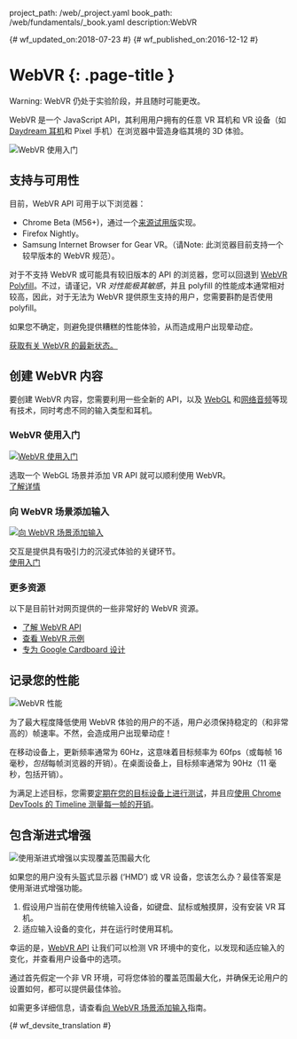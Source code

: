 project_path: /web/_project.yaml
book_path: /web/fundamentals/_book.yaml
description:WebVR

{# wf_updated_on:2018-07-23 #}
{# wf_published_on:2016-12-12 #}

# WebVR {: .page-title }

Warning: WebVR 仍处于实验阶段，并且随时可能更改。

WebVR 是一个 JavaScript API，其利用用户拥有的任意 VR 耳机和 VR 设备（如 [Daydream 耳机](https://vr.google.com/daydream/)和 Pixel 手机）在浏览器中营造身临其境的 3D 体验。

<img src="img/getting-started-with-webvr.jpg" alt="WebVR 使用入门" />

## 支持与可用性

目前，WebVR API 可用于以下浏览器：

* Chrome Beta (M56+)，通过一个[来源试用版](https://github.com/jpchase/OriginTrials/blob/gh-pages/developer-guide.md)实现。
* Firefox Nightly。
* Samsung Internet Browser for Gear VR。（请Note: 此浏览器目前支持一个较早版本的 WebVR 规范）。

对于不支持 WebVR 或可能具有较旧版本的 API 的浏览器，您可以回退到 [WebVR Polyfill](https://github.com/googlevr/webvr-polyfill)。不过，请谨记，VR *对性能极其敏感*，并且 polyfill 的性能成本通常相对较高，因此，对于无法为 WebVR 提供原生支持的用户，您需要斟酌是否使用 polyfill。

如果您不确定，则避免提供糟糕的性能体验，从而造成用户出现晕动症。

[获取有关 WebVR 的最新状态。](./status/)

## 创建 WebVR 内容

要创建 WebVR 内容，您需要利用一些全新的 API，以及 [WebGL](https://developer.mozilla.org/en-US/docs/Web/API/WebGL_API/Tutorial) 和[网络音频](https://developer.mozilla.org/en-US/docs/Web/API/Web_Audio_API)等现有技术，同时考虑不同的输入类型和耳机。

<div class="attempt-left">
  <h3>WebVR 使用入门</h3>
  <a href="./getting-started-with-webvr/">
    <img src="img/getting-started-with-webvr.jpg" alt="WebVR 使用入门" />
  </a>
  <p>
    选取一个 WebGL 场景并添加 VR API 就可以顺利使用 WebVR。<br>
    <a href="./getting-started-with-webvr/">了解详情</a>
  </p>
</div>
<div class="attempt-right">
  <h3>向 WebVR 场景添加输入</h3>
  <a href="./adding-input-to-a-webvr-scene/">
    <img src="img/adding-input-to-a-webvr-scene.jpg" alt="向 WebVR 场景添加输入" />
  </a>
  <p>
    交互是提供具有吸引力的沉浸式体验的关键环节。<br>
    <a href="./adding-input-to-a-webvr-scene/">使用入门 </a>
  </p>
</div>

<div class="clearfix"></div>

### 更多资源

以下是目前针对网页提供的一些非常好的 WebVR 资源。

* [了解 WebVR API](https://developer.mozilla.org/en-US/docs/Web/API/WebVR_API)
* [查看 WebVR 示例](https://webvr.info/samples/)
* [专为 Google Cardboard 设计](https://www.google.com/design/spec-vr/designing-for-google-cardboard/a-new-dimension.html)

## 记录您的性能

<img src="img/oce.png" class="attempt-right" alt="WebVR 性能" />

为了最大程度降低使用 WebVR 体验的用户的不适，用户必须保持稳定的（和非常高的）帧速率。不然，会造成用户出现晕动症！

在移动设备上，更新频率通常为 60Hz，这意味着目标频率为 60fps（或每帧 16 毫秒，*包括*每帧浏览器的开销）。在桌面设备上，目标频率通常为 90Hz（11 毫秒，包括开销）。

为满足上述目标，您需要[定期在您的目标设备上进行测试](/web/tools/chrome-devtools/remote-debugging/)，并且应[使用 Chrome DevTools 的 Timeline 测量每一帧的开销](/web/tools/chrome-devtools/evaluate-performance/timeline-tool)。

## 包含渐进式增强

<img src="img/touch-input.png" class="attempt-right" alt="使用渐进式增强以实现覆盖范围最大化" />

如果您的用户没有头盔式显示器 (‘HMD’) 或 VR 设备，您该怎么办？最佳答案是使用渐进式增强功能。

1. 假设用户当前在使用传统输入设备，如键盘、鼠标或触摸屏，没有安装 VR 耳机。
2. 适应输入设备的变化，并在运行时使用耳机。

幸运的是，[WebVR API](https://developer.mozilla.org/en-US/docs/Web/API/WebVR_API) 让我们可以检测 VR 环境中的变化，以发现和适应输入的变化，并查看用户设备中的选项。

通过首先假定一个非 VR 环境，可将您体验的覆盖范围最大化，并确保无论用户的设置如何，都可以提供最佳体验。

如需更多详细信息，请查看[向 WebVR 场景添加输入](./adding-input-to-a-webvr-scene/)指南。


{# wf_devsite_translation #}
